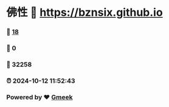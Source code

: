 # 佛性 :link: https://bznsix.github.io 
### :page_facing_up: [18](https://bznsix.github.io/tag.html) 
### :speech_balloon: 0 
### :hibiscus: 32258 
### :alarm_clock: 2024-10-12 11:52:43 
### Powered by :heart: [Gmeek](https://github.com/Meekdai/Gmeek)
